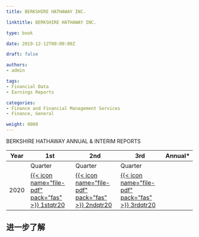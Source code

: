 ```yaml
---
title: BERKSHIRE HATHAWAY INC.

linktitle: BERKSHIRE HATHAWAY INC.

type: book

date: 2019-12-12T00:00:00Z

draft: false

authors:
- admin

tags:
- Financial Data
- Earnings Reports

categories:
- Finance and Financial Management Services
- Finance, General

weight: 0008
---
```


BERKSHIRE HATHAWAY ANNUAL & INTERIM REPORTS

| Year | 1st | 2nd | 3rd | Annual* |
| - | - | - | - | - |
|   |  Quarter |  Quarter |  Quarter |   |
| 2020 | [{{< icon name="file-pdf" pack="fas" >}} 1stqtr20](https://www.berkshirehathaway.com/qtrly/1stqtr20.pdf) |	[{{< icon name="file-pdf" pack="fas" >}} 2ndqtr20](https://www.berkshirehathaway.com/qtrly/2ndqtr20.pdf) | [{{< icon name="file-pdf" pack="fas" >}} 3rdqtr20](https://www.berkshirehathaway.com/qtrly/3rdqtr20.pdf) |


## 进一步了解
